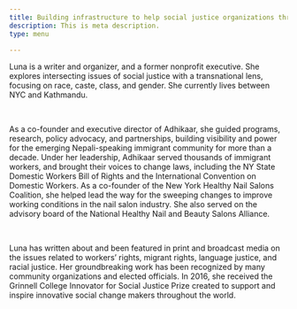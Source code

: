 ```yaml
---
title: Building infrastructure to help social justice organizations thrive.
description: This is meta description.
type: menu

---
```

Luna is a writer and organizer, and a former nonprofit executive. She explores intersecting issues of social justice with a transnational lens, focusing on race, caste, class, and gender. She currently lives between NYC and Kathmandu.

<br>

As a co-founder and executive director of Adhikaar, she guided programs, research, policy advocacy, and partnerships, building visibility and power for the emerging Nepali-speaking immigrant community for more than a decade. Under her leadership, Adhikaar served thousands of immigrant workers, and brought their voices to change laws, including the NY State Domestic Workers Bill of Rights and the International Convention on Domestic Workers. As a co-founder of the New York Healthy Nail Salons Coalition, she helped lead the way for the sweeping changes to improve working conditions in the nail salon industry. She also served on the advisory board of the National Healthy Nail and Beauty Salons Alliance.

<br>

Luna has written about and been featured in print and broadcast media on the issues related to workers’ rights, migrant rights, language justice, and racial justice. Her groundbreaking work has been recognized by many community organizations and elected officials. In 2016, she received the Grinnell College Innovator for Social Justice Prize created to support and inspire innovative social change makers throughout the world. <br>